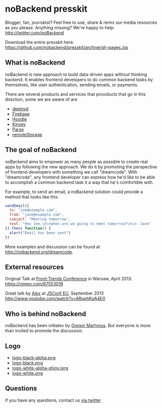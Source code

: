 noBackend presskit
==================

Blogger, fan, journalist? Feel free to use, share & remix
our media resources as you please. Anything missing?
We're happy to help: http://twitter.com/noBackend

Download the entire presskit here:
https://github.com/nobackend/presskit/archive/gh-pages.zip


What is noBackend
-----------------

noBackend is new approach to build data-driven apps without thinking backend.
It enables frontend developers to do common backend tasks by themselves,
like user authentication, sending emails, or payments.

There are several products and services that providucts that go in this direction,
some we are aware of are

* [deployd](http://deployd.com/)
* [Firebase](https://www.firebase.com/)
* [Hoodie](http://hood.ie/)
* [Kinvey](http://www.kinvey.com/)
* [Parse](https://parse.com/)
* [remoteStorage](http://remotestorage.io/)


The goal of noBackend
---------------------

noBackend aims to empower as many people as possible to create real apps by following
the new approach. We do it by promoting the perspective of frontend developers with
something we call "dreamcode". With "dreamcode", any frontend developer can express
how he'd like to be able to accomplish a common backend task it a way that he's comfortible
with.

For example, to send an email, a noBackend solution could provide a method that looks like
this:

```js
sendEmail({
  to: "joe@example.com",
  from: "jane@example.com",
  subject: "Meeting tomorrow",
  text: "Hey Joe,\n\nwhen are we going to meet tomorrow?\n\n– Jane"
}).then( function() {
  alert("Email has been sent")
})
```

More examples and discussion can be found at http://nobackend.org/dreamcode.


External resources
------------------

Original Talk at [Front-Trends Conference](http://2013.front-trends.com/) in Warsaw, April 2013:
https://vimeo.com/67553019

Great talk by [Alex](https://github.com/espy) at [JSConf EU](http://2013.jsconf.eu/), September 2013
http://www.youtube.com/watch?v=ARophKqA4E0


Who is behind noBackend
-----------------------

noBackend has been initiatev by [Gregor Martynus](https://twitter.com/gr2m).
But everyone is more than invited to promote the discussion.


Logo
----

* [logo-black-alpha.png](http://nobackend.github.io/presskit/logo/logo-black-alpha.png)
* [logo-black.png](http://nobackend.github.io/presskit/logo/logo-black.png)
* [logo-white-alpha-shiny.png](http://nobackend.github.io/presskit/logo/logo-white-alpha-shiny.png)
* [logo-white.png](http://nobackend.github.io/presskit/logo/logo-white.png)


Questions
---------

If you have any questions, contact us [via twitter](http://twitter.com/noBackend)